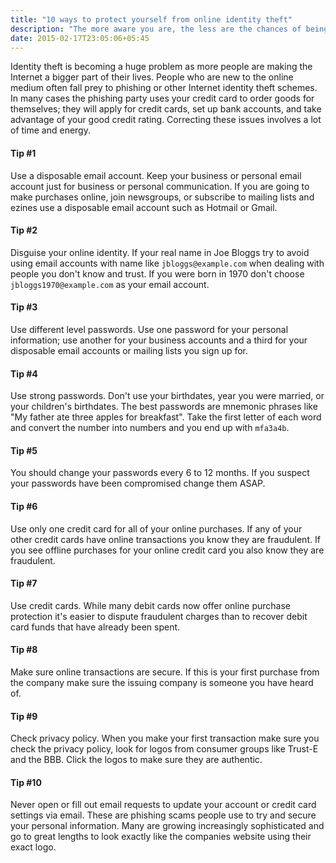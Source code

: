 ```yaml
---
title: "10 ways to protect yourself from online identity theft"
description: "The more aware you are, the less are the chances of being victim of identity theft."
date: 2015-02-17T23:05:06+05:45
---
```


Identity theft is becoming a huge problem as more people are making the Internet a bigger part of their lives. People who are new to the online medium often fall prey to phishing or other Internet identity theft schemes. In many cases the phishing party uses your credit card to order goods for themselves; they will apply for credit cards, set up bank accounts, and take advantage of your good credit rating. Correcting these issues involves a lot of time and energy.

#### Tip #1

Use a disposable email account. Keep your business or personal email account just for business or personal communication. If you are going to make purchases online, join newsgroups, or subscribe to mailing lists and ezines use a disposable email account such as Hotmail or Gmail.

#### Tip #2

Disguise your online identity. If your real name in Joe Bloggs try to avoid using email accounts with name like `jbloggs@example.com` when dealing with people you don't know and trust. If you were born in 1970 don't choose `jbloggs1970@example.com` as your email account.

#### Tip #3

Use different level passwords. Use one password for your personal information; use another for your business accounts and a third for your disposable email accounts or mailing lists you sign up for.

#### Tip #4

Use strong passwords. Don't use your birthdates, year you were married, or your children's birthdates. The best passwords are mnemonic phrases like "My father ate three apples for breakfast". Take the first letter of each word and convert the number into numbers and you end up with `mfa3a4b`.

#### Tip #5

You should change your passwords every 6 to 12 months. If you suspect your passwords have been compromised change them ASAP.

#### Tip #6

Use only one credit card for all of your online purchases. If any of your other credit cards have online transactions you know they are fraudulent. If you see offline purchases for your online credit card you also know they are fraudulent.

#### Tip #7

Use credit cards. While many debit cards now offer online purchase protection it's easier to dispute fraudulent charges than to recover debit card funds that have already been spent.

#### Tip #8

Make sure online transactions are secure. If this is your first purchase from the company make sure the issuing company is someone you have heard of.

#### Tip #9

Check privacy policy. When you make your first transaction make sure you check the privacy policy, look for logos from consumer groups like Trust-E and the BBB. Click the logos to make sure they are authentic.

#### Tip #10

Never open or fill out email requests to update your account or credit card settings via email. These are phishing scams people use to try and secure your personal information. Many are growing increasingly sophisticated and go to great lengths to look exactly like the companies website using their exact logo.

